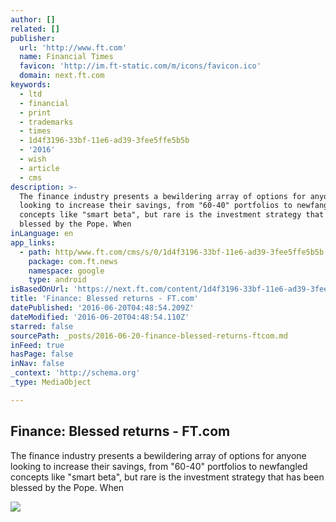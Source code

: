```yaml
---
author: []
related: []
publisher:
  url: 'http://www.ft.com'
  name: Financial Times
  favicon: 'http://im.ft-static.com/m/icons/favicon.ico'
  domain: next.ft.com
keywords:
  - ltd
  - financial
  - print
  - trademarks
  - times
  - 1d4f3196-33bf-11e6-ad39-3fee5ffe5b5b
  - '2016'
  - wish
  - article
  - cms
description: >-
  The finance industry presents a bewildering array of options for anyone
  looking to increase their savings, from "60-40" portfolios to newfangled
  concepts like "smart beta", but rare is the investment strategy that has been
  blessed by the Pope. When
inLanguage: en
app_links:
  - path: http/www.ft.com/cms/s/0/1d4f3196-33bf-11e6-ad39-3fee5ffe5b5b.html
    package: com.ft.news
    namespace: google
    type: android
isBasedOnUrl: 'https://next.ft.com/content/1d4f3196-33bf-11e6-ad39-3fee5ffe5b5b'
title: 'Finance: Blessed returns - FT.com'
datePublished: '2016-06-20T04:48:54.209Z'
dateModified: '2016-06-20T04:48:54.110Z'
starred: false
sourcePath: _posts/2016-06-20-finance-blessed-returns-ftcom.md
inFeed: true
hasPage: false
inNav: false
_context: 'http://schema.org'
_type: MediaObject

---
```

<article style=""><h1>Finance: Blessed returns - FT.com</h1><p>The finance industry presents a bewildering array of options for anyone looking to increase their savings, from "60-40" portfolios to newfangled concepts like "smart beta", but rare is the investment strategy that has been blessed by the Pope. When</p><img src="http://im.ft-static.com/content/images/b1e5067b-7295-491b-9b54-762148663a87.img" /></article>